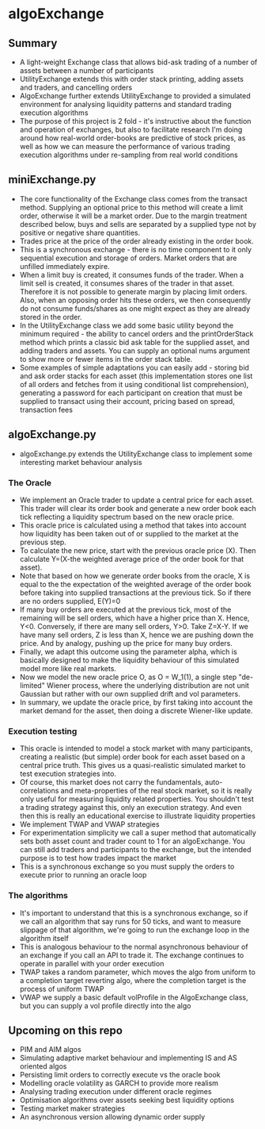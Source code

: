 # algoExchange

## Summary

- A light-weight Exchange class that allows bid-ask trading of a number of
  assets between a number of participants
- UtilityExchange extends this with order stack printing, adding assets and
  traders, and cancelling orders
- AlgoExchange further extends UtilityExchange to provided a simulated
  environment for analysing liquidity patterns and standard trading execution
  algorithms
- The purpose of this project is 2 fold - it's instructive about the function
  and operation of exchanges, but also to facilitate research I'm doing around
  how real-world order-books are predictive of stock prices, as well as how we
  can measure the performance of various trading execution algorithms under
  re-sampling from real world conditions

## miniExchange.py

- The core functionality of the Exchange class comes from the transact method.
  Supplying an optional price to this method will create a limit order,
  otherwise it will be a market order. Due to the margin treatment described
  below, buys and sells are separated by a supplied type not by positive or
  negative share quantities.
- Trades price at the price of the order already existing in the order book.
- This is a synchronous exchange - there is no time component to it only
  sequential execution and storage of orders. Market orders that are unfilled
  immediately expire.
- When a limit buy is created, it consumes funds of the trader. When a limit
  sell is created, it consumes shares of the trader in that asset. Therefore it
  is not possible to generate margin by placing limit orders. Also, when an
  opposing order hits these orders, we then consequently do not consume
  funds/shares as one might expect as they are already stored in the order.
- In the UtilityExchange class we add some basic utility beyond the minimum
  required - the ability to cancel orders and the printOrderStack method which
  prints a classic bid ask table for the supplied asset, and adding traders and
  assets. You can supply an optional nums argument to show more or fewer items
  in the order stack table.
- Some examples of simple adaptations you can easily add - storing bid and ask
  order stacks for each asset (this implementation stores one list of all orders
  and fetches from it using conditional list comprehension), generating a
  password for each participant on creation that must be supplied to transact
  using their account, pricing based on spread, transaction fees

## algoExchange.py

- algoExchange.py extends the UtilityExchange class to implement some
  interesting market behaviour analysis

### The Oracle

- We implement an Oracle trader to update a central price for each asset. This
  trader will clear its order book and generate a new order book each tick
  reflecting a liquidity spectrum based on the new oracle price.
- This oracle price is calculated using a method that takes into account how
  liquidity has been taken out of or supplied to the market at the previous
  step.
- To calculate the new price, start with the previous oracle price (X). Then
  calculate Y=(X-the weighted average price of the order book for that asset).
- Note that based on how we generate order books from the oracle, X is equal to
  the the expectation of the weighted average of the order book before taking
  into supplied transactions at the previous tick. So if there are no orders
  supplied, E(Y)=0
- If many buy orders are executed at the previous tick, most of the remaining
  will be sell orders, which have a higher price than X. Hence, Y<0. Conversely,
  if there are many sell orders, Y>0. Take Z=X-Y. If we have many sell orders, Z
  is less than X, hence we are pushing down the price. And by analogy, pushing
  up the price for many buy orders.
- Finally, we adapt this outcome using the parameter alpha, which is basically
  designed to make the liquidity behaviour of this simulated model more like
  real markets.
- Now we model the new oracle price O, as O = W_1(1), a single step "de-limited"
  Wiener process, where the underlying distribution are not unit Gaussian but
  rather with our own supplied drift and vol parameters.
- In summary, we update the oracle price, by first taking into account the
  market demand for the asset, then doing a discrete Wiener-like update.

### Execution testing

- This oracle is intended to model a stock market with many participants,
  creating a realistic (but simple) order book for each asset based on a central
  price truth. This gives us a quasi-realistic simulated market to test
  execution strategies into.
- Of course, this market does not carry the fundamentals, auto-correlations and
  meta-properties of the real stock market, so it is really only useful for
  measuring liquidity related properties. You shouldn't test a trading strategy
  against this, only an execution strategy. And even then this is really an
  educational exercise to illustrate liquidity properties
- We implement TWAP and VWAP strategies
- For experimentation simplicity we call a super method that automatically sets
  both asset count and trader count to 1 for an algoExchange. You can still add
  traders and participants to the exchange, but the intended purpose is to test how trades impact the market
- This is a synchronous exchange so you must supply the orders to execute prior
  to running an oracle loop

### The algorithms

- It's important to understand that this is a synchronous exchange, so if we
  call an algorithm that say runs for 50 ticks, and want to measure slippage of
  that algorithm, we're going to run the exchange loop in the algorithm itself
- This is analogous behaviour to the normal asynchronous behaviour of an
  exchange if you call an API to trade it. The exchange continues to operate in
  parallel with your order execution
- TWAP takes a random parameter, which moves the algo from uniform to a
  completion target reverting algo, where the completion target is the process
  of uniform TWAP
- VWAP we supply a basic default volProfile in the AlgoExchange class, but you
  can supply a vol profile directly into the algo

## Upcoming on this repo

- PIM and AIM algos
- Simulating adaptive market behaviour and implementing IS and AS oriented algos
- Persisting limit orders to correctly execute vs the oracle book
- Modelling oracle volatility as GARCH to provide more realism
- Analysing trading execution under different oracle regimes
- Optimisation algorithms over assets seeking best liquidity options
- Testing market maker strategies
- An asynchronous version allowing dynamic order supply

